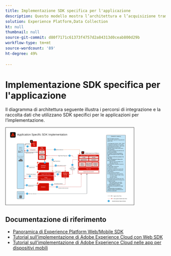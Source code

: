```yaml
---
title: Implementazione SDK specifica per l'applicazione
description: Questo modello mostra l’architettura e l’acquisizione tramite gli SDK specifici per le applicazioni
solution: Experience Platform,Data Collection
kt: null
thumbnail: null
source-git-commit: d80f7171c61373f4757d2a84313d0ceab800d29b
workflow-type: tm+mt
source-wordcount: '89'
ht-degree: 49%

---
```


# Implementazione SDK specifica per l&#39;applicazione

Il diagramma di architettura seguente illustra i percorsi di integrazione e la raccolta dati che utilizzano SDK specifici per le applicazioni per l’implementazione.

<img src="assets/app_sdk_flow.png" alt="Architettura di riferimento per l’implementazione tramite SDK specifici per applicazioni" style="width:80%; border:1px solid #4a4a4a" />

## Documentazione di riferimento

* [Panoramica di Experience Platform Web/Mobile SDK](https://experienceleague.adobe.com/docs/experience-platform/edge/home.html?lang=it)
* [Tutorial sull’implementazione di Adobe Experience Cloud con Web SDK](https://experienceleague.adobe.com/docs/platform-learn/implement-web-sdk/overview.html?lang=it)
* [Tutorial sull’implementazione di Adobe Experience Cloud nelle app per dispositivi mobili](https://experienceleague.adobe.com/docs/platform-learn/implement-mobile-sdk/overview.html?lang=it)